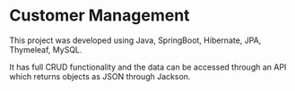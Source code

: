 # Customer Management  

This project was developed using Java, SpringBoot, Hibernate, JPA, Thymeleaf, MySQL.

It has full CRUD functionality and the data can be accessed through an API which returns objects as JSON through Jackson. 
